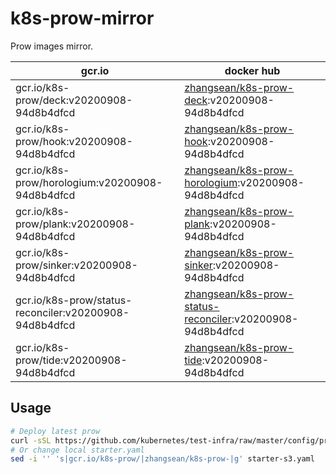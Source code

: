 # k8s-prow-mirror

Prow images mirror.

gcr.io | docker hub
---|---
gcr.io/k8s-prow/deck:v20200908-94d8b4dfcd | [zhangsean/k8s-prow-deck](https://hub.docker.com/r/zhangsean/k8s-prow-deck):v20200908-94d8b4dfcd
gcr.io/k8s-prow/hook:v20200908-94d8b4dfcd | [zhangsean/k8s-prow-hook](https://hub.docker.com/r/zhangsean/k8s-prow-hook):v20200908-94d8b4dfcd
gcr.io/k8s-prow/horologium:v20200908-94d8b4dfcd | [zhangsean/k8s-prow-horologium](https://hub.docker.com/r/zhangsean/k8s-prow-horologium):v20200908-94d8b4dfcd
gcr.io/k8s-prow/plank:v20200908-94d8b4dfcd | [zhangsean/k8s-prow-plank](https://hub.docker.com/r/zhangsean/k8s-prow-plank):v20200908-94d8b4dfcd
gcr.io/k8s-prow/sinker:v20200908-94d8b4dfcd | [zhangsean/k8s-prow-sinker](https://hub.docker.com/r/zhangsean/k8s-prow-sinker):v20200908-94d8b4dfcd
gcr.io/k8s-prow/status-reconciler:v20200908-94d8b4dfcd | [zhangsean/k8s-prow-status-reconciler](https://hub.docker.com/r/zhangsean/k8s-prow-status-reconciler):v20200908-94d8b4dfcd
gcr.io/k8s-prow/tide:v20200908-94d8b4dfcd | [zhangsean/k8s-prow-tide](https://hub.docker.com/r/zhangsean/k8s-prow-tide):v20200908-94d8b4dfcd

## Usage

```bash
# Deploy latest prow
curl -sSL https://github.com/kubernetes/test-infra/raw/master/config/prow/cluster/starter-s3.yaml | sed 's|gcr.io/k8s-prow/|zhangsean/k8s-prow-|g' | kubectl apply -f -
# Or change local starter.yaml
sed -i '' 's|gcr.io/k8s-prow/|zhangsean/k8s-prow-|g' starter-s3.yaml
```
